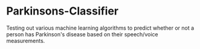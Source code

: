 # Parkinsons-Classifier
Testing out various machine learning algorithms to predict whether or not a person has Parkinson's disease based on their speech/voice measurements.

